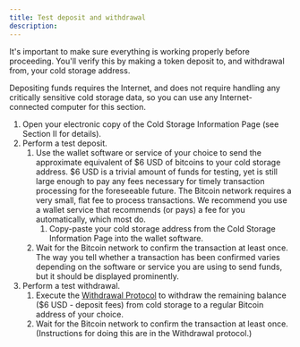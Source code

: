 ```yaml
---
title: Test deposit and withdrawal
description:
---
```


It's important to make sure everything is working properly before proceeding.
You'll verify this by making a token deposit to, and withdrawal from, your cold
storage address.

Depositing funds requires the Internet, and does not require
handling any critically sensitive cold storage data, so you can use any
Internet-connected computer for this section.

1. Open your electronic copy of the
<span class="warning">Cold Storage Information Page</span> (see Section II for
details).
2. Perform a test deposit.
    1. Use the wallet software or service of your choice to send the approximate
    equivalent of $6 USD of bitcoins to your
    <span class="warning">cold storage address</span>. $6 USD is a trivial
    amount of funds for testing, yet is still large enough to pay any fees necessary
    for timely transaction processing for the foreseeable future.
    The Bitcoin network requires a very small, flat fee to process transactions. We
    recommend you use a wallet service that recommends (or pays) a fee for you
    automatically, which most do.
        1. Copy-paste your <span class="warning">cold storage address</span>
        from the <span class="warning">Cold Storage Information Page</span>
        into the wallet software.
    2. Wait for the Bitcoin network to confirm the transaction at least once.
    The way you tell whether a transaction has been confirmed varies depending
    on the software or service you are using to send funds, but it should be
    displayed prominently.
3. Perform a test withdrawal.
    1. Execute the [Withdrawal Protocol](/withdrawal/execution/) to withdraw
    the remaining balance ($6 USD - deposit fees) from cold storage to a regular
    Bitcoin address of your choice.
    2. Wait for the Bitcoin network to confirm the transaction at least once.
    (Instructions for doing this are in the Withdrawal protocol.)
